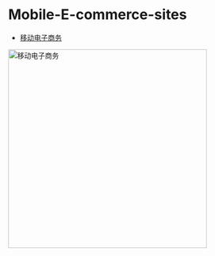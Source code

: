 # Mobile-E-commerce-sites
* [移动电子商务](https://mrmengj.github.io/mobile-e-commerce/)

<a href="https://mrmengj.github.io/some-demo/five-in-a-row/index.html"><img width="400" alt="移动电子商务 " title="移动电子商务" src="https://ooo.0o0.ooo/2017/06/05/59356c707e089.png" /></a>
